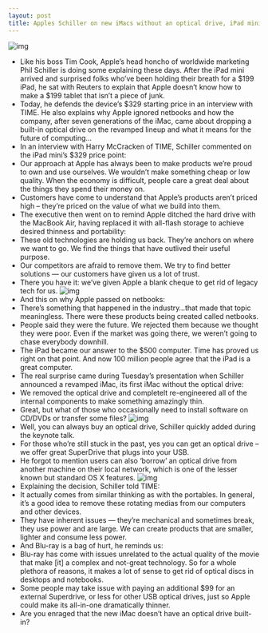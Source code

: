 ```yaml
---
layout: post
title: Apples Schiller on new iMacs without an optical drive, iPad mini value
---
```

![img](http://media.idownloadblog.com/wp-content/uploads/2012/10/Phil-Schiller-iPad-mini-keynote-iMac-on-pedestal-001.jpg)
* Like his boss Tim Cook, Apple’s head honcho of worldwide marketing Phil Schiller is doing some explaining these days. After the iPad mini arrived and surprised folks who’ve been holding their breath for a $199 iPad, he sat with Reuters to explain that Apple doesn’t know how to make a $199 tablet that isn’t a piece of junk.
* Today, he defends the device’s $329 starting price in an interview with TIME. He also explains why Apple ignored netbooks and how the company, after seven generations of the iMac, came about dropping a built-in optical drive on the revamped lineup and what it means for the future of computing…
* In an interview with Harry McCracken of TIME, Schiller commented on the iPad mini’s $329 price point:
* Our approach at Apple has always been to make products we’re proud to own and use ourselves. We wouldn’t make something cheap or low quality. When the economy is difficult, people care a great deal about the things they spend their money on.
* Customers have come to understand that Apple’s products aren’t priced high – they’re priced on the value of what we build into them.
* The executive then went on to remind Apple ditched the hard drive with the MacBook Air, having replaced it with all-flash storage to achieve desired thinness and portability:
* These old technologies are holding us back. They’re anchors on where we want to go. We find the things that have outlived their useful purpose.
* Our competitors are afraid to remove them. We try to find better solutions — our customers have given us a lot of trust.
* There you have it: we’ve given Apple a blank cheque to get rid of legacy tech for us.
![img](http://media.idownloadblog.com/wp-content/uploads/2012/10/iPad-introduction-Netbook-slide-001.jpg)
* And this on why Apple passed on netbooks:
* There’s something that happened in the industry…that made that topic meaningless. There were these products being created called netbooks.
* People said they were the future. We rejected them because we thought they were poor. Even if the market was going there, we weren’t going to chase everybody downhill.
* The iPad became our answer to the $500 computer. Time has proved us right on that point. And now 100 million people agree that the iPad is a great computer.
* The real surprise came during Tuesday’s presentation when Schiller announced a revamped iMac, its first iMac without the optical drive:
* We removed the optical drive and completelt re-engineered all of the internal components to make something amazingly thin.
* Great, but what of those who occasionally need to install software on CD/DVDs or transfer some files?
![img](http://media.idownloadblog.com/wp-content/uploads/2012/10/Phil-Schiller-iPad-mini-event-iMac-evolution.jpg)
* Well, you can always buy an optical drive, Schiller quickly added during the keynote talk.
* For those who’re still stuck in the past, yes you can get an optical drive – we offer great SuperDrive that plugs into your USB.
* He forgot to mention users can also ‘borrow’ an optical drive from another machine on their local network, which is one of the lesser known but standard OS X features.
![img](http://media.idownloadblog.com/wp-content/uploads/2012/10/Phil-Schiller-iPad-mini-event-iMac-optical-drive.jpg)
* Explaining the decision, Schiller told TIME:
* It actually comes from similar thinking as with the portables. In general, it’s a good idea to remove these rotating medias from our computers and other devices.
* They have inherent issues — they’re mechanical and sometimes break, they use power and are large. We can create products that are smaller, lighter and consume less power.
* And Blu-ray is a bag of hurt, he reminds us:
* Blu-ray has come with issues unrelated to the actual quality of the movie that make [it] a complex and not-great technology. So for a whole plethora of reasons, it makes a lot of sense to get rid of optical discs in desktops and notebooks.
* Some people may take issue with paying an additional $99 for an external Superdrive, or less for other USB optical drives, just so Apple could make its all-in-one dramatically thinner.
* Are you enraged that the new iMac doesn’t have an optical drive built-in?

